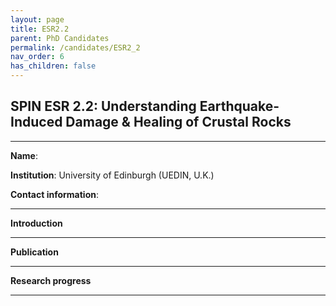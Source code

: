 ```yaml
---
layout: page
title: ESR2.2
parent: PhD Candidates
permalink: /candidates/ESR2_2
nav_order: 6
has_children: false
---
```


## SPIN ESR 2.2: Understanding Earthquake-Induced Damage & Healing of Crustal Rocks

---
__Name__:           

__Institution__: University of Edinburgh (UEDIN, U.K.)

__Contact information__: 

---
__Introduction__


---
__Publication__


---
__Research progress__


---



